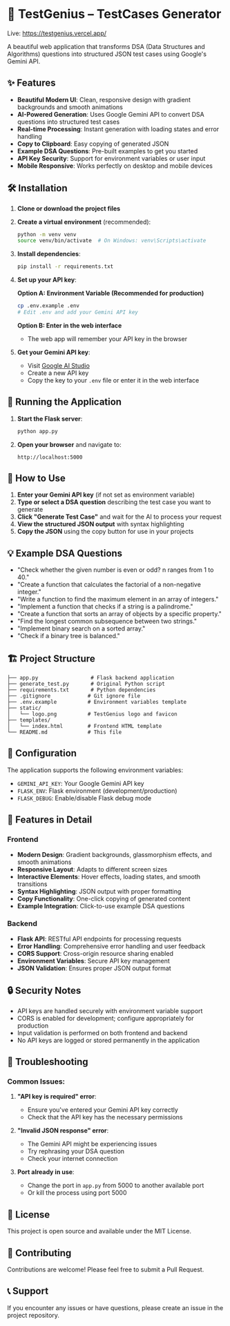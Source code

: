 # 🚀 TestGenius – TestCases Generator

Live: https://testgenius.vercel.app/

A beautiful web application that transforms DSA (Data Structures and Algorithms) questions into structured JSON test cases using Google's Gemini API.

## ✨ Features

- **Beautiful Modern UI**: Clean, responsive design with gradient backgrounds and smooth animations
- **AI-Powered Generation**: Uses Google Gemini API to convert DSA questions into structured test cases
- **Real-time Processing**: Instant generation with loading states and error handling
- **Copy to Clipboard**: Easy copying of generated JSON
- **Example DSA Questions**: Pre-built examples to get you started
- **API Key Security**: Support for environment variables or user input
- **Mobile Responsive**: Works perfectly on desktop and mobile devices

## 🛠️ Installation

1. **Clone or download the project files**

2. **Create a virtual environment** (recommended):
   ```bash
   python -m venv venv
   source venv/bin/activate  # On Windows: venv\Scripts\activate
   ```

3. **Install dependencies**:
   ```bash
   pip install -r requirements.txt
   ```

4. **Set up your API key**:
   
   **Option A: Environment Variable (Recommended for production)**
   ```bash
   cp .env.example .env
   # Edit .env and add your Gemini API key
   ```
   
   **Option B: Enter in the web interface**
   - The web app will remember your API key in the browser

5. **Get your Gemini API key**:
   - Visit [Google AI Studio](https://makersuite.google.com/app/apikey)
   - Create a new API key
   - Copy the key to your `.env` file or enter it in the web interface

## 🚀 Running the Application

1. **Start the Flask server**:
   ```bash
   python app.py
   ```

2. **Open your browser** and navigate to:
   ```
   http://localhost:5000
   ```

## 📖 How to Use

1. **Enter your Gemini API key** (if not set as environment variable)
2. **Type or select a DSA question** describing the test case you want to generate
3. **Click "Generate Test Case"** and wait for the AI to process your request
4. **View the structured JSON output** with syntax highlighting
5. **Copy the JSON** using the copy button for use in your projects

## 💡 Example DSA Questions

- "Check whether the given number is even or odd? n ranges from 1 to 40."
- "Create a function that calculates the factorial of a non-negative integer."
- "Write a function to find the maximum element in an array of integers."
- "Implement a function that checks if a string is a palindrome."
- "Create a function that sorts an array of objects by a specific property."
- "Find the longest common subsequence between two strings."
- "Implement binary search on a sorted array."
- "Check if a binary tree is balanced."

## 🏗️ Project Structure

```
├── app.py                 # Flask backend application
├── generate_test.py       # Original Python script
├── requirements.txt       # Python dependencies
├── .gitignore            # Git ignore file
├── .env.example          # Environment variables template
├── static/
│   └── logo.png          # TestGenius logo and favicon
├── templates/
│   └── index.html        # Frontend HTML template
└── README.md             # This file
```

## 🔧 Configuration

The application supports the following environment variables:

- `GEMINI_API_KEY`: Your Google Gemini API key
- `FLASK_ENV`: Flask environment (development/production)
- `FLASK_DEBUG`: Enable/disable Flask debug mode

## 🎨 Features in Detail

### Frontend
- **Modern Design**: Gradient backgrounds, glassmorphism effects, and smooth animations
- **Responsive Layout**: Adapts to different screen sizes
- **Interactive Elements**: Hover effects, loading states, and smooth transitions
- **Syntax Highlighting**: JSON output with proper formatting
- **Copy Functionality**: One-click copying of generated content
- **Example Integration**: Click-to-use example DSA questions

### Backend
- **Flask API**: RESTful API endpoints for processing requests
- **Error Handling**: Comprehensive error handling and user feedback
- **CORS Support**: Cross-origin resource sharing enabled
- **Environment Variables**: Secure API key management
- **JSON Validation**: Ensures proper JSON output format

## 🔒 Security Notes

- API keys are handled securely with environment variable support
- CORS is enabled for development; configure appropriately for production
- Input validation is performed on both frontend and backend
- No API keys are logged or stored permanently in the application

## 🐛 Troubleshooting

### Common Issues:

1. **"API key is required" error**:
   - Ensure you've entered your Gemini API key correctly
   - Check that the API key has the necessary permissions

2. **"Invalid JSON response" error**:
   - The Gemini API might be experiencing issues
   - Try rephrasing your DSA question
   - Check your internet connection

3. **Port already in use**:
   - Change the port in `app.py` from 5000 to another available port
   - Or kill the process using port 5000

## 📝 License

This project is open source and available under the MIT License.

## 🤝 Contributing

Contributions are welcome! Please feel free to submit a Pull Request.

## 📞 Support

If you encounter any issues or have questions, please create an issue in the project repository.
